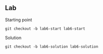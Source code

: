 ## Lab

Starting point
```
git checkout -b lab6-start lab6-start
```

Solution
```
git checkout -b lab6-solution lab6-solution
```
